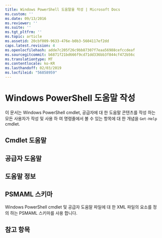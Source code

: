 ```yaml
---
title: Windows PowerShell 도움말을 작성 | Microsoft Docs
ms.custom: ''
ms.date: 09/13/2016
ms.reviewer: ''
ms.suite: ''
ms.tgt_pltfrm: ''
ms.topic: article
ms.assetid: 20cbf009-9633-476e-b0b3-5604117ef2dd
caps.latest.revision: 4
ms.openlocfilehash: adde7c205f26c9bb87307f7eaa56988cefccdeaf
ms.sourcegitcommit: b6871f21bd666f9cd71dd336bb3f844cf472b56c
ms.translationtype: MT
ms.contentlocale: ko-KR
ms.lasthandoff: 02/03/2019
ms.locfileid: "56858959"
---
```

# <a name="writing-windows-powershell-help"></a>Windows PowerShell 도움말 작성

이 문서는 Windows PowerShell cmdlet, 공급자에 대 한 도움말 콘텐츠를 작성 하는 모든 사용자가 작성 및 사용 하 여 명령줄에서 볼 수 있는 항목에 대 한 개념을 `Get-Help` cmdlet.

## <a name="cmdlet-help"></a>Cmdlet 도움말

## <a name="provider-help"></a>공급자 도움말

## <a name="about-help"></a>도움말 정보

## <a name="psmaml-schema"></a>PSMAML 스키마

 Windows PowerShell cmdlet 및 공급자 도움말 파일에 대 한 XML 파일의 요소를 정의 하는 PSMAML 스키마를 사용 합니다.

## <a name="see-also"></a>참고 항목
